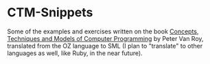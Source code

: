 # CTM-Snippets
Some of the examples and exercises written on the book [Concepts, Techniques and Models of Computer Programming](https://www.amazon.com/Concepts-Techniques-Models-Computer-Programming/dp/0262220695) by Peter Van Roy, translated from the OZ language to SML (I plan to "translate" to other languages as well, like Ruby, in the near future).

